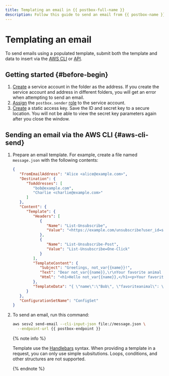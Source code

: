 ```yaml
---
title: Templating an email in {{ postbox-full-name }}
description: Follow this guide to send an email from {{ postbox-name }} using a template.
---
```


# Templating an email

To send emails using a populated template, submit both the template and data to insert via the [AWS CLI](#aws-cli-send) or [API](../aws-compatible-api/api-ref/send-email.md).

## Getting started {#before-begin}

1. [Create](../../iam/operations/sa/create.md) a service account in the folder as the address. If you create the service account and address in different folders, you will get an error when attempting to send an email.
1. [Assign](../../iam/operations/sa/assign-role-for-sa.md) the `postbox.sender` [role](../security/index.md#postbox-sender) to the service account.
1. [Create](../../iam/operations/authentication/manage-access-keys.md#create-access-key) a static access key. Save the ID and secret key to a secure location. You will not be able to view the secret key parameters again after you close the window.

## Sending an email via the AWS CLI {#aws-cli-send}

1. Prepare an email template. For example, create a file named `message.json` with the following contents:

   ```json
   {
      "FromEmailAddress": "Alice <alice@example.com>",
      "Destination": {
         "ToAddresses": [
            "bob@example.com",
            "Charlie <charlie@example.com>"
         ]
      },
      "Content": {
         "Template": {
            "Headers": [
               {
                  "Name": "List-Unsubscribe",
                  "Value": "<https://example.com/unsubscribe?user_id=sercet_hash>"
               },
               {
                  "Name": "List-Unsubscribe-Post",
                  "Value": "List-Unsubscribe=One-Click"
               }
            ],
            "TemplateContent": {
               "Subject": "Greetings, not_var{{name}}!",
               "Text": "Dear not_var{{name}},\r\nYour favorite animal is not_var{{favoriteanimal}}.",
               "Html": "<h1>Hello not_var{{name}},</h1><p>Your favorite animal is not_var{{favoriteanimal}}.</p>"
            },
            "TemplateData": "{ \"name\":\"Bob\", \"favoriteanimal\": \"bobcat\" }"
         }
      },
      "ConfigurationSetName": "ConfigSet"
   }
   ```

1. To send an email, run this command:

   ```bash
   aws sesv2 send-email --cli-input-json file://message.json \
     --endpoint-url {{ postbox-endpoint }}
   ```

   {% note info %}

   Template use the [Handlebars](https://handlebarsjs.com/guide/) syntax. When providing a template in a request, you can only use simple subsitutions. Loops, conditions, and other structures are not supported.

   {% endnote %}
